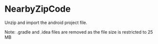 # NearbyZipCode

Unzip and import the android project file.

Note: .gradle and .idea files are removed as the file size is restricted to 25 MB
